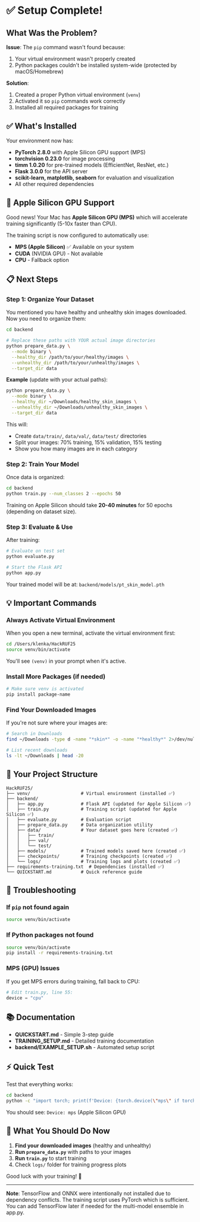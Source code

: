 # ✅ Setup Complete!

## What Was the Problem?

**Issue**: The `pip` command wasn't found because:
1. Your virtual environment wasn't properly created
2. Python packages couldn't be installed system-wide (protected by macOS/Homebrew)

**Solution**: 
1. Created a proper Python virtual environment (`venv`)
2. Activated it so `pip` commands work correctly
3. Installed all required packages for training

## ✅ What's Installed

Your environment now has:
- **PyTorch 2.8.0** with Apple Silicon GPU support (MPS)
- **torchvision 0.23.0** for image processing
- **timm 1.0.20** for pre-trained models (EfficientNet, ResNet, etc.)
- **Flask 3.0.0** for the API server
- **scikit-learn, matplotlib, seaborn** for evaluation and visualization
- All other required dependencies

## 🚀 Apple Silicon GPU Support

Good news! Your Mac has **Apple Silicon GPU (MPS)** which will accelerate training significantly (5-10x faster than CPU).

The training script is now configured to automatically use:
- **MPS (Apple Silicon)** ✅ Available on your system
- **CUDA** (NVIDIA GPU) - Not available
- **CPU** - Fallback option

## 📋 Next Steps

### Step 1: Organize Your Dataset

You mentioned you have healthy and unhealthy skin images downloaded. Now you need to organize them:

```bash
cd backend

# Replace these paths with YOUR actual image directories
python prepare_data.py \
  --mode binary \
  --healthy_dir /path/to/your/healthy/images \
  --unhealthy_dir /path/to/your/unhealthy/images \
  --target_dir data
```

**Example** (update with your actual paths):
```bash
python prepare_data.py \
  --mode binary \
  --healthy_dir ~/Downloads/healthy_skin_images \
  --unhealthy_dir ~/Downloads/unhealthy_skin_images \
  --target_dir data
```

This will:
- Create `data/train/`, `data/val/`, `data/test/` directories
- Split your images: 70% training, 15% validation, 15% testing
- Show you how many images are in each category

### Step 2: Train Your Model

Once data is organized:

```bash
cd backend
python train.py --num_classes 2 --epochs 50
```

Training on Apple Silicon should take **20-40 minutes** for 50 epochs (depending on dataset size).

### Step 3: Evaluate & Use

After training:
```bash
# Evaluate on test set
python evaluate.py

# Start the Flask API
python app.py
```

Your trained model will be at: `backend/models/pt_skin_model.pth`

## 💡 Important Commands

### Always Activate Virtual Environment

When you open a new terminal, activate the virtual environment first:
```bash
cd /Users/klenka/HackRUF25
source venv/bin/activate
```

You'll see `(venv)` in your prompt when it's active.

### Install More Packages (if needed)

```bash
# Make sure venv is activated
pip install package-name
```

### Find Your Downloaded Images

If you're not sure where your images are:
```bash
# Search in Downloads
find ~/Downloads -type d -name "*skin*" -o -name "*healthy*" 2>/dev/null

# List recent downloads
ls -lt ~/Downloads | head -20
```

## 📁 Your Project Structure

```
HackRUF25/
├── venv/                   # Virtual environment (installed ✅)
├── backend/
│   ├── app.py              # Flask API (updated for Apple Silicon ✅)
│   ├── train.py            # Training script (updated for Apple Silicon ✅)
│   ├── evaluate.py         # Evaluation script
│   ├── prepare_data.py     # Data organization utility
│   ├── data/               # Your dataset goes here (created ✅)
│   │   ├── train/
│   │   ├── val/
│   │   └── test/
│   ├── models/             # Trained models saved here (created ✅)
│   ├── checkpoints/        # Training checkpoints (created ✅)
│   └── logs/               # Training logs and plots (created ✅)
├── requirements-training.txt  # Dependencies (installed ✅)
└── QUICKSTART.md           # Quick reference guide
```

## 🔧 Troubleshooting

### If `pip` not found again
```bash
source venv/bin/activate
```

### If Python packages not found
```bash
source venv/bin/activate
pip install -r requirements-training.txt
```

### MPS (GPU) Issues
If you get MPS errors during training, fall back to CPU:
```python
# Edit train.py, line 55:
device = "cpu"
```

## 📚 Documentation

- **QUICKSTART.md** - Simple 3-step guide
- **TRAINING_SETUP.md** - Detailed training documentation
- **backend/EXAMPLE_SETUP.sh** - Automated setup script

## ⚡ Quick Test

Test that everything works:
```bash
cd backend
python -c "import torch; print(f'Device: {torch.device(\"mps\" if torch.backends.mps.is_available() else \"cpu\")}')"
```

You should see: `Device: mps` (Apple Silicon GPU)

## 🎯 What You Should Do Now

1. **Find your downloaded images** (healthy and unhealthy)
2. **Run `prepare_data.py`** with paths to your images
3. **Run `train.py`** to start training
4. Check `logs/` folder for training progress plots

Good luck with your training! 🚀

---

**Note**: TensorFlow and ONNX were intentionally not installed due to dependency conflicts. The training script uses PyTorch which is sufficient. You can add TensorFlow later if needed for the multi-model ensemble in app.py.
